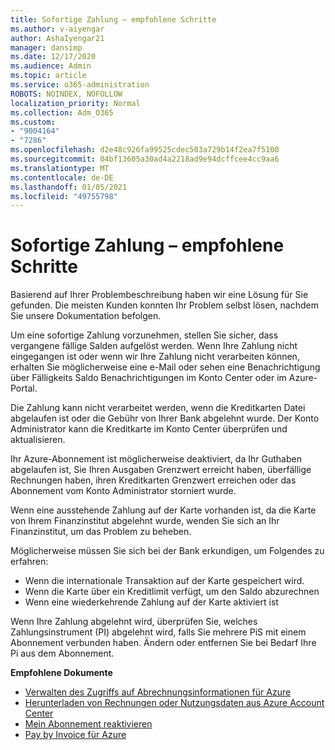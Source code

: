 ```yaml
---
title: Sofortige Zahlung – empfohlene Schritte
ms.author: v-aiyengar
author: AshaIyengar21
manager: dansimp
ms.date: 12/17/2020
ms.audience: Admin
ms.topic: article
ms.service: o365-administration
ROBOTS: NOINDEX, NOFOLLOW
localization_priority: Normal
ms.collection: Adm_O365
ms.custom:
- "9004164"
- "7286"
ms.openlocfilehash: d2e48c926fa99525cdec503a729b14f2ea7f5100
ms.sourcegitcommit: 04bf13605a30ad4a2218ad9e94dcffcee4cc9aa6
ms.translationtype: MT
ms.contentlocale: de-DE
ms.lasthandoff: 01/05/2021
ms.locfileid: "49755798"
---
```

# <a name="make-immediate-payment---recommended-steps"></a>Sofortige Zahlung – empfohlene Schritte

Basierend auf Ihrer Problembeschreibung haben wir eine Lösung für Sie gefunden. Die meisten Kunden konnten Ihr Problem selbst lösen, nachdem Sie unsere Dokumentation befolgen.

Um eine sofortige Zahlung vorzunehmen, stellen Sie sicher, dass vergangene fällige Salden aufgelöst werden. Wenn Ihre Zahlung nicht eingegangen ist oder wenn wir Ihre Zahlung nicht verarbeiten können, erhalten Sie möglicherweise eine e-Mail oder sehen eine Benachrichtigung über Fälligkeits Saldo Benachrichtigungen im Konto Center oder im Azure-Portal. 

Die Zahlung kann nicht verarbeitet werden, wenn die Kreditkarten Datei abgelaufen ist oder die Gebühr von Ihrer Bank abgelehnt wurde. Der Konto Administrator kann die Kreditkarte im Konto Center überprüfen und aktualisieren. 

Ihr Azure-Abonnement ist möglicherweise deaktiviert, da Ihr Guthaben abgelaufen ist, Sie Ihren Ausgaben Grenzwert erreicht haben, überfällige Rechnungen haben, ihren Kreditkarten Grenzwert erreichen oder das Abonnement vom Konto Administrator storniert wurde.  

Wenn eine ausstehende Zahlung auf der Karte vorhanden ist, da die Karte von Ihrem Finanzinstitut abgelehnt wurde, wenden Sie sich an Ihr Finanzinstitut, um das Problem zu beheben.  

Möglicherweise müssen Sie sich bei der Bank erkundigen, um Folgendes zu erfahren:

- Wenn die internationale Transaktion auf der Karte gespeichert wird. 
- Wenn die Karte über ein Kreditlimit verfügt, um den Saldo abzurechnen 
- Wenn eine wiederkehrende Zahlung auf der Karte aktiviert ist 

Wenn Ihre Zahlung abgelehnt wird, überprüfen Sie, welches Zahlungsinstrument (PI) abgelehnt wird, falls Sie mehrere PiS mit einem Abonnement verbunden haben. Ändern oder entfernen Sie bei Bedarf Ihre Pi aus dem Abonnement. 

**Empfohlene Dokumente** 

- [Verwalten des Zugriffs auf Abrechnungsinformationen für Azure](https://docs.microsoft.com/azure/billing/billing-manage-access?WT.mc_id=Portal-Microsoft_Azure_Support)
- [Herunterladen von Rechnungen oder Nutzungsdaten aus Azure Account Center](https://docs.microsoft.com/azure/billing/billing-download-azure-invoice-daily-usage-date?WT.mc_id=Portal-Microsoft_Azure_Support)
- [Mein Abonnement reaktivieren](https://docs.microsoft.com/azure/billing/billing-subscription-become-disable?WT.mc_id=Portal-Microsoft_Azure_Support)
- [Pay by Invoice für Azure](https://docs.microsoft.com/azure/cost-management-billing/manage/pay-by-invoice) 